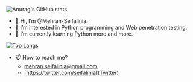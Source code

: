 ![Anurag's GitHub stats](https://github-readme-stats.vercel.app/api?username=Mehran-Seifalinia&show_icons=true&theme=midnight-purple)  

- 👋 Hi, I’m @Mehran-Seifalinia.
- 👀 I’m interested in Python programming and Web penetration testing.
- 🌱 I’m currently learning Python more and more.

[![Top Langs](https://github-readme-stats.vercel.app/api/top-langs/?username=Mehran-Seifalinia&langs_count=8)](https://github.com/anuraghazra/github-readme-stats) 

- 📫 How to reach me?
  - mehran.seifalinia@gmail.com
  - [https://twitter.com/seifalinia](Twitter)
